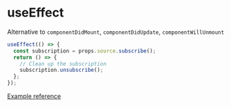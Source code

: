 # useEffect

Alternative to `componentDidMount`, `componentDidUpdate`, `componentWillUnmount`

```jsx
useEffect(() => {
  const subscription = props.source.subscribe();
  return () => {
    // Clean up the subscription
    subscription.unsubscribe();
  };
});
```

[Example reference](https://reactjs.org/docs/hooks-reference.html#cleaning-up-an-effect)
